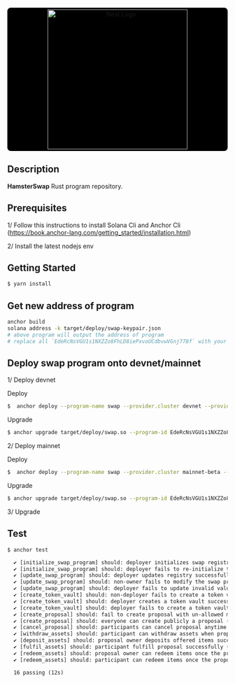 <p align="center">
  <a style="background: black; display: block; border-radius: 8px; padding: 4px" href="http://id.ancient8.gg/" target="blank"><img src="https://cavies.xyz/assets/images/older-hamster.png" width="320" alt="Nest Logo" /></a>
</p>


## Description

**HamsterSwap** Rust program repository.


## Prerequisites

1/ Follow this instructions to install Solana Cli and Anchor Cli (https://book.anchor-lang.com/getting_started/installation.html)

2/ Install the latest nodejs env

## Getting Started

```bash
$ yarn install
```

## Get new address of program
```bash
anchor build
solana address -k target/deploy/swap-keypair.json
# above program will output the address of program
# replace all `EdeRcNsVGU1s1NXZZo8FhLD8iePxvoUCdbvwVGnj778f` with your new address
```
## Deploy swap program onto devnet/mainnet

1/ Deploy devnet 

Deploy

```bash
$  anchor deploy --program-name swap --provider.cluster devnet --provider.wallet ~/.config/solana/id.json
```

Upgrade

```bash
$ anchor upgrade target/deploy/swap.so --program-id EdeRcNsVGU1s1NXZZo8FhLD8iePxvoUCdbvwVGnj778f --provider.cluster devnet --provider.wallet ~/.config/solana/id.json
```

2/ Deploy mainnet 

Deploy

```bash
$  anchor deploy --program-name swap --provider.cluster mainnet-beta --provider.wallet ~/.config/solana/id.json
```

Upgrade

```bash
$ anchor upgrade target/deploy/swap.so --program-id EdeRcNsVGU1s1NXZZo8FhLD8iePxvoUCdbvwVGnj778f --provider.cluster mainnet-beta --provider.wallet ~/.config/solana/id.json
```



3/ Upgrade

## Test

```bash
$ anchor test
```

```txt
  ✔ [initialize_swap_program] should: deployer initializes swap registry successfully
  ✔ [initialize_swap_program] should: deployer fails to re-initialize the swap registry
  ✔ [update_swap_program] should: deployer updates registry successfully (443ms)
  ✔ [update_swap_program] should: non-owner fails to modify the swap program
  ✔ [update_swap_program] should: deployer fails to update invalid values
  ✔ [create_token_vault] should: non-deployer fails to create a token vault
  ✔ [create_token_vault] should: deployer creates a token vault successfully (446ms)
  ✔ [create_token_vault] should: deployer fails to create a token vault for an added mint account
  ✔ [create_proposal] should: fail to create proposal with un-allowed mint tokens
  ✔ [create_proposal] should: everyone can create publicly a proposal (964ms)
  ✔ [cancel_proposal] should: participants can cancel proposal anytime when proposal isn't fulfilled (930ms)
  ✔ [withdraw_assets] should: participant can withdraw assets when proposal is canceled (452ms)
  ✔ [deposit_assets] should: proposal owner deposits offered items successfully (491ms)
  ✔ [fulfil_assets] should: participant fulfill proposal successfully (447ms)
  ✔ [redeem_assets] should: proposal owner can redeem items once the proposal is fulfilled (459ms)
  ✔ [redeem_assets] should: participant can redeem items once the proposal is fulfilled (461ms)

  16 passing (12s)

```